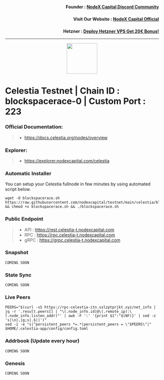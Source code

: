 <h3><p style="font-size:14px" align="right">Founder :
<a href="https://discord.gg/bDUAwZhqBb" target="_blank">NodeX Capital Discord Community</a></p></h3>
<h3><p style="font-size:14px" align="right">Visit Our Website :
<a href="https://nodexcapital.com" target="_blank">NodeX Capital Official</a></p></h3>
<h3><p style="font-size:14px" align="right">Hetzner :
<a href="https://hetzner.cloud/?ref=bMTVi7dcwSgA" target="_blank">Deploy Hetzner VPS Get 20€ Bonus!</a></h3>
<hr>


<p align="center">
  <img height="100" height="auto" src="https://user-images.githubusercontent.com/50621007/170463282-576375f8-fa1e-4fce-8350-6312b415b50d.png">
</p>

# Celestia Testnet | Chain ID : blockspacerace-0 | Custom Port : 223

### Official Documentation:
>- https://docs.celestia.org/nodes/overview

### Explorer:
>- https://explorer.nodexcapital.com/celestia

### Automatic Installer
You can setup your Celestia fullnode in few minutes by using automated script below.
```
wget -O blockspacerace.sh https://raw.githubusercontent.com/nodexcapital/testnet/main/celestia/blockspacerace.sh && chmod +x blockspacerace.sh && ./blockspacerace.sh
```
### Public Endpoint

>- API : https://rest.celestia-t.nodexcapital.com
>- RPC : https://rpc.celestia-t.nodexcapital.com
>- gRPC : https://grpc.celestia-t.nodexcapital.com

### Snapshot
```
COMING SOON
```

### State Sync
```
COMING SOON
```

### Live Peers
```
PEERS="$(curl -sS https://rpc-celestia-itn.sxlzptprjkt.xyz/net_info | jq -r '.result.peers[] | "\(.node_info.id)@\(.remote_ip):\(.node_info.listen_addr)"' | awk -F ':' '{print $1":"$(NF)}' | sed -z 's|\n|,|g;s|.$||')"
sed -i -e "s|^persistent_peers *=.*|persistent_peers = \"$PEERS\"|" $HOME/.celestia-app/config/config.toml
```
### Addrbook (Update every hour)
```
COMING SOON
```
### Genesis
```
COMING SOON
```